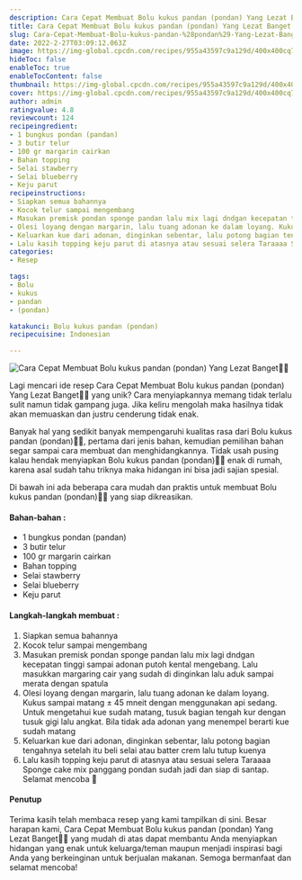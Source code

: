 ```yaml
---
description: Cara Cepat Membuat Bolu kukus pandan (pondan) Yang Lezat Banget"
title: Cara Cepat Membuat Bolu kukus pandan (pondan) Yang Lezat Banget
slug: Cara-Cepat-Membuat-Bolu-kukus-pandan-%28pondan%29-Yang-Lezat-Banget
date: 2022-2-27T03:09:12.063Z
image: https://img-global.cpcdn.com/recipes/955a43597c9a129d/400x400cq70/photo.jpg
hideToc: false
enableToc: true
enableTocContent: false
thumbnail: https://img-global.cpcdn.com/recipes/955a43597c9a129d/400x400cq70/photo.jpg
cover: https://img-global.cpcdn.com/recipes/955a43597c9a129d/400x400cq70/photo.jpg
author: admin
ratingvalue: 4.8
reviewcount: 124
recipeingredient:
- 1 bungkus pondan (pandan)
- 3 butir telur
- 100 gr margarin cairkan
- Bahan topping
- Selai stawberry
- Selai blueberry
- Keju parut
recipeinstructions:
- Siapkan semua bahannya
- Kocok telur sampai mengembang
- Masukan premisk pondan sponge pandan lalu mix lagi dndgan kecepatan tinggi sampai adonan putoh kental mengebang. Lalu masukkan margaring cair yang sudah di dinginkan lalu aduk sampai merata dengan spatula
- Olesi loyang dengan margarin, lalu tuang adonan ke dalam loyang. Kukus sampai matang ± 45 mneit dengan menggunakan api sedang. Untuk mengetahui kue sudah matang, tusuk bagian tengah kur dengan tusuk gigi lalu angkat. Bila tidak ada adonan yang menempel berarti kue sudah matang
- Keluarkan kue dari adonan, dinginkan sebentar, lalu potong bagian tengahnya setelah itu beli selai atau batter crem lalu tutup kuenya
- Lalu kasih topping keju parut di atasnya atau sesuai selera Taraaaa Sponge cake mix panggang pondan sudah jadi dan siap di santap. Selamat mencoba 🤗
categories:
- Resep

tags:
- Bolu
- kukus
- pandan
- (pondan)

katakunci: Bolu kukus pandan (pondan)
recipecuisine: Indonesian

---
```


![Cara Cepat Membuat Bolu kukus pandan (pondan) Yang Lezat Banget👩‍🍳](https://img-global.cpcdn.com/recipes/955a43597c9a129d/400x400cq70/photo.jpg)

Lagi mencari ide resep Cara Cepat Membuat Bolu kukus pandan (pondan) Yang Lezat Banget👩‍🍳 yang unik? Cara menyiapkannya memang tidak terlalu sulit namun tidak gampang juga. Jika keliru mengolah maka hasilnya tidak akan memuaskan dan justru cenderung tidak enak.

Banyak hal yang sedikit banyak mempengaruhi kualitas rasa dari Bolu kukus pandan (pondan)👩‍🍳, pertama dari jenis bahan, kemudian pemilihan bahan segar sampai cara membuat dan menghidangkannya. Tidak usah pusing kalau hendak menyiapkan Bolu kukus pandan (pondan)👩‍🍳 enak di rumah, karena asal sudah tahu triknya maka hidangan ini bisa jadi sajian spesial.

Di bawah ini ada beberapa cara mudah dan praktis untuk membuat Bolu kukus pandan (pondan)👩‍🍳 yang siap dikreasikan.

<!--inarticleads1-->

#### Bahan-bahan :

- 1 bungkus pondan (pandan)
- 3 butir telur
- 100 gr margarin cairkan
- Bahan topping
- Selai stawberry
- Selai blueberry
- Keju parut

<!--inarticleads2-->

#### Langkah-langkah membuat :

1. Siapkan semua bahannya
1. Kocok telur sampai mengembang
1. Masukan premisk pondan sponge pandan lalu mix lagi dndgan kecepatan tinggi sampai adonan putoh kental mengebang. Lalu masukkan margaring cair yang sudah di dinginkan lalu aduk sampai merata dengan spatula
1. Olesi loyang dengan margarin, lalu tuang adonan ke dalam loyang. Kukus sampai matang ± 45 mneit dengan menggunakan api sedang. Untuk mengetahui kue sudah matang, tusuk bagian tengah kur dengan tusuk gigi lalu angkat. Bila tidak ada adonan yang menempel berarti kue sudah matang
1. Keluarkan kue dari adonan, dinginkan sebentar, lalu potong bagian tengahnya setelah itu beli selai atau batter crem lalu tutup kuenya
1. Lalu kasih topping keju parut di atasnya atau sesuai selera Taraaaa Sponge cake mix panggang pondan sudah jadi dan siap di santap. Selamat mencoba 🤗

#### Penutup

Terima kasih telah membaca resep yang kami tampilkan di sini. Besar harapan kami, Cara Cepat Membuat Bolu kukus pandan (pondan) Yang Lezat Banget👩‍🍳 yang mudah di atas dapat membantu Anda menyiapkan hidangan yang enak untuk keluarga/teman maupun menjadi inspirasi bagi Anda yang berkeinginan untuk berjualan makanan. Semoga bermanfaat dan selamat mencoba!